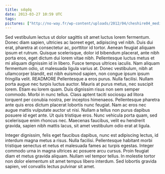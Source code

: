 ```yaml
---
title: sdqdq
date: 2013-03-27 10:59 UTC
tags:
pictures: ["http://no-way.fr/wp-content/uploads/2012/04/cheshire04_medium.jpg"]
---
```


Sed vestibulum lectus ut dolor sagittis sit amet luctus lorem fermentum. Donec diam sapien, ultricies ac laoreet eget, adipiscing vel nibh. Duis dui erat, pharetra at consectetur ac, porttitor id tortor. Aenean feugiat aliquam ipsum et rutrum. Quisque scelerisque, dolor id bibendum placerat, ante nibh porta eros, eget dictum dui lorem vitae nibh. Pellentesque luctus metus et mi aliquam dignissim id in libero. Fusce tempus ultrices iaculis. Nam aliquam fermentum odio, ut malesuada ligula varius at. Donec vestibulum, nibh at ullamcorper blandit, est nibh euismod sapien, non congue ipsum ipsum fringilla velit.
READMORE
Pellentesque a eros purus. Nulla facilisi. Nullam porta augue nec turpis luctus auctor. Mauris at purus metus, nec suscipit lorem. Etiam eu lorem quam. Duis dignissim risus non sem semper commodo. Morbi in nunc tellus. Class aptent taciti sociosqu ad litora torquent per conubia nostra, per inceptos himenaeos. Pellentesque pharetra ante quis eros dictum placerat lobortis nunc feugiat. Nam ac eros nec augue mattis vulputate auctor ut nisi. Nullam a tellus non purus dapibus posuere id eget ante. Ut quis tristique eros. Nunc vehicula porta quam, sed scelerisque enim rhoncus nec. Maecenas faucibus, velit eu hendrerit gravida, sapien nibh mattis lacus, sit amet vestibulum odio erat at ligula.

Integer dignissim, felis eget faucibus dapibus, nunc est adipiscing lectus, id interdum magna metus a risus. Nulla facilisi. Pellentesque habitant morbi tristique senectus et netus et malesuada fames ac turpis egestas. Integer commodo urna in magna ultrices ac posuere arcu cursus. Proin feugiat diam et metus gravida aliquam. Nullam vel tempor tellus. In molestie tortor non dolor elementum sit amet tempus libero interdum. Sed lobortis gravida sapien, vel convallis lectus pulvinar sit amet.